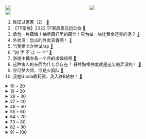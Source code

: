 <div >
	<a style="float:left;width:55%;" href = "https://github.com/anuraghazra/github-readme-stats">
	 <img src = "https://github-readme-stats.vercel.app/api?username=iuuuuuaena&theme=buefy&show_icons=true"/>
	</a>
	<a  style="float:right;width:45%" href = "https://github.com/anuraghazra/github-readme-stats">
	 <img  src="https://github-readme-stats.vercel.app/api/top-langs/?username=anuraghazra&layout=compact"/>
	</a>
	</div>

[![](https://img.shields.io/badge/jxd-@jxdgogogo.xyz-yellowgreen.svg)](https://www.jxdgogogo.xyz)<br>
1. 贱谍过家家（2） [:link:](//www.bilibili.com/video/BV1Se4y1D7xW) <br>
2. 【TF家族】2022 TF家族夏日运动会 [:link:](//www.bilibili.com/video/BV1ua411f7rg) <br>
3. 承包一片藕塘！抽尽藕杆里的藕丝！只为做一块比黄金还贵的泥？ [:link:](//www.bilibili.com/video/BV1Bd4y127mh) <br>
4. 外卖员：您点的外卖真香啊！ [:link:](//www.bilibili.com/video/BV1wT411L7z2) <br>
5. 当我第七次尝试rap [:link:](//www.bilibili.com/video/BV1SB4y147Hv) <br>
6. ”凶 手 不 止 一 个“ [:link:](//www.bilibili.com/video/BV1eG4y1v7Ky) <br>
7. 游戏主播准备一个月的求婚视频 [:link:](//www.bilibili.com/video/BV1Gd4y1S7GT) <br>
8. 这种害人的东西为什么会存在？ 脊柱胸椎曲度就是这么被弄没的！ [:link:](//www.bilibili.com/video/BV1bd4y1N7mH) <br>
9. 宝可梦大师，但是火箭队 [:link:](//www.bilibili.com/video/BV1UN4y1V7fE) <br>
10. 我是Gloria歌莉雅，我入驻B站啦！ [:link:](//www.bilibili.com/video/BV1Zg411C7JL) <br>
<details>
<summary>10 ~ 20</summary>

11. 你这背景确实是假的 [:link:](//www.bilibili.com/video/BV1nG4y1Y7rN) <br>
12. 9英寸披萨有多大？你点的披萨缩水了吗？【慧小媛】 [:link:](//www.bilibili.com/video/BV1gV4y177pV) <br>
13. “你们的领导人最近在台湾问题上表现非常不好，中国人民非常不满” [:link:](//www.bilibili.com/video/BV1DB4y147Zu) <br>
14. 《口蘑的三种神仙吃法》总有一款适合你！ [:link:](//www.bilibili.com/video/BV1ze4y1D7wT) <br>
15. 婚礼办成漫展是什么体验？ [:link:](//www.bilibili.com/video/BV1Ye4y1D76J) <br>
16. 漠叔上门送外卖，大家开心的给五星好评！ [:link:](//www.bilibili.com/video/BV1or4y157NU) <br>
17. 《崩坏3》动画短片「因你而在的故事」先行预告 [:link:](//www.bilibili.com/video/BV1Ee4y1D7ci) <br>
18. 小潮team辩论赛 [:link:](//www.bilibili.com/video/BV1nd4y1m7FH) <br>
19. 日落总是能感到时光流逝的脚步 [:link:](//www.bilibili.com/video/BV1TS4y147VB) <br>
</details>
<details>
<summary>19 ~ 20</summary>

20. 100斤vs200斤，交换饮食一周，会发生什么变化？？ [:link:](//www.bilibili.com/video/BV1ZB4y1r79G) <br>
21. 不要看我的浏览器记录啊啊啊啊啊啊啊！！！ [:link:](//www.bilibili.com/video/BV14T411L7oV) <br>
22. 大学生如何在宿舍拍出《向前冲》 [:link:](//www.bilibili.com/video/BV1yG411b7c9) <br>
23. 试玩米哈游动作新游！《绝区零》首测体验报告！ [:link:](//www.bilibili.com/video/BV1GS4y1473q) <br>
24. 《绝区零》调律测试PV | 初次委托，可别搞砸了哟~ [:link:](//www.bilibili.com/video/BV1ot4y137NR) <br>
25. 辣条%这都是爷爷亲自做的各种各样的辣条，你们喜欢吗？ [:link:](//www.bilibili.com/video/BV1yF411A7nA) <br>
26. 我请大虾吃大虾！ [:link:](//www.bilibili.com/video/BV1ZU4y1Y7UM) <br>
27. “这么浅，我直接过去” [:link:](//www.bilibili.com/video/BV1iT411L7rg) <br>
28. 《明日方舟》2022夏日嘉年华限时活动宣传PV [:link:](//www.bilibili.com/video/BV1UG4y1v7f9) <br>
</details>
<details>
<summary>28 ~ 30</summary>

29. 救救孩子，管管家长 [:link:](//www.bilibili.com/video/BV16Y4y1w7Sb) <br>
30. 动 捕 鬼 才 [:link:](//www.bilibili.com/video/BV14F411A7NQ) <br>
31. 现在学法的还要加法抗？？ [:link:](//www.bilibili.com/video/BV1HV4y1x79N) <br>
32. 一起跳支舞吧！ [:link:](//www.bilibili.com/video/BV1uU4y1e7Cs) <br>
33. 年仅24岁！一起送送她…… [:link:](//www.bilibili.com/video/BV1tU4y1Y7t1) <br>
34. 纽约最贵自助餐！！小伙直飞4000公里，能吃回本吗？ [:link:](//www.bilibili.com/video/BV16W4y1a7u2) <br>
35. 【鬼畜电影】熊出没之熊心归去（79分钟完整版） [:link:](//www.bilibili.com/video/BV1MT411L7fi) <br>
36. 我花了150天时间创作《火影忍者》预告片--第一集 [:link:](//www.bilibili.com/video/BV1kB4y1r74Q) <br>
37. 可爱吗？拿智商换的！ [:link:](//www.bilibili.com/video/BV1Be4y1D7Vz) <br>
</details>
<details>
<summary>37 ~ 40</summary>

38. 永远不要背对大海，不然就会像我一样 [:link:](//www.bilibili.com/video/BV1wt4y1G76i) <br>
39. 北方婆婆vs南方婆婆的儿媳争夺战 [:link:](//www.bilibili.com/video/BV1GN4y1j7cD) <br>
40. 背 景 太 激 情 [:link:](//www.bilibili.com/video/BV1YB4y1r7Wy) <br>
41. 《时 代 少 年 团》 [:link:](//www.bilibili.com/video/BV1DG4y1v7BG) <br>
42. 女儿的早餐100天不重样今天用包饺子剩下的饺子皮，做了一个饺子皮口袋饼，女儿竟吃出了烤鸭的味道，还搭配清爽的番茄鹌鹑蛋小蘑菇 [:link:](//www.bilibili.com/video/BV1sS4y147GE) <br>
43. 小球动画演奏宫崎骏动画《千与千寻》插曲 [:link:](//www.bilibili.com/video/BV1QG4y1v78Y) <br>
44. 【meme】life gose on [:link:](//www.bilibili.com/video/BV1DY4y1P7FR) <br>
45. 你这背景太假了？但羊是真的！ [:link:](//www.bilibili.com/video/BV1oB4y1r7iK) <br>
46. 全网寻找假背景！ [:link:](//www.bilibili.com/video/BV1cG411a75e) <br>
</details>
<details>
<summary>46 ~ 50</summary>

47. 【2022TF家族夏日运动会】时代少年团4K全程饭拍 [:link:](//www.bilibili.com/video/BV1iV4y1x775) <br>
48. 原来销冠是把顾客当不同动物来归类的！对号入座一下，你属于什么动物型的客人呢？ [:link:](//www.bilibili.com/video/BV14S4y147zB) <br>
49. 【原神】原神里的四星角色大招动画都长啥样的呢？ [:link:](//www.bilibili.com/video/BV1aG411b7TS) <br>
50. 30秒看完西游记 [:link:](//www.bilibili.com/video/BV12t4y137ij) <br>
51. 所以没有信号是打不了电话的～对吗！ [:link:](//www.bilibili.com/video/BV11F411c7UE) <br>
52. 没想到吧？ 三人版向前冲！！！ [:link:](//www.bilibili.com/video/BV14T411L7C3) <br>
53. 新游戏：神偷嘎子 [:link:](//www.bilibili.com/video/BV1od4y1U7uS) <br>
54. 【第五人格IVL】夏季赛，但不太正常 [:link:](//www.bilibili.com/video/BV1KT411L7pc) <br>
55. 当天气预报主持人不小心点了一下屏幕…… [:link:](//www.bilibili.com/video/BV1Sd4y1T7nR) <br>
</details>
<details>
<summary>55 ~ 60</summary>

56. 17年火爆全球的神作！《茶杯头》究竟讲了什么故事？ [:link:](//www.bilibili.com/video/BV1LN4y1j7fs) <br>
57. 【荒野大镖客2】我的亚瑟不需要救赎了 [:link:](//www.bilibili.com/video/BV13g411y7Tu) <br>
58. 【水果猎人】网络热门水果鉴定12 [:link:](//www.bilibili.com/video/BV1pG4y1Y7Jd) <br>
59. 姬你太美！二次元坤坤子：你干嘛哈哈哎哟 [:link:](//www.bilibili.com/video/BV11N4y1V7gX) <br>
60. 你 这 背 景 让 嘎 子 偷 了 [:link:](//www.bilibili.com/video/BV1Je4y1D7b4) <br>
61. 战双动作设计师！你设计动作是没有上限的？能不能再优雅一点？ [:link:](//www.bilibili.com/video/BV1PV4y177LE) <br>
62. 室外地面76度！ 我家地面却零下-30℃！猫直呼冻脚！ [:link:](//www.bilibili.com/video/BV1ga411f79y) <br>
63. 用第三人称生活一天是什么感受！？ [:link:](//www.bilibili.com/video/BV1gV4y177sd) <br>
64. 《 只 要 是 日 语 就 画 风 突 变 》 [:link:](//www.bilibili.com/video/BV1HS4y147DZ) <br>
</details>
<details>
<summary>64 ~ 70</summary>

65. 在枪战时拔掉了敌人弹匣！4.0 [:link:](//www.bilibili.com/video/BV1NS4y1475Y) <br>
66. 全世界最大的蜜雪冰城店 [:link:](//www.bilibili.com/video/BV1ZB4y1r7eE) <br>
67. 昨晚直播粉丝朋友们的打赏已全部捐献，感谢大家对红客的支持！ [:link:](//www.bilibili.com/video/BV1kG411b7M7) <br>
68. 【绝区零】全新变身演示动画 || 爆肝描改动画 [:link:](//www.bilibili.com/video/BV13d4y1S7PB) <br>
69. （当你去找有对象的朋友玩） [:link:](//www.bilibili.com/video/BV1gr4y1577U) <br>
70. 有女粉有什么了不起！ [:link:](//www.bilibili.com/video/BV18a411f7MP) <br>
71. 比世界上最辣泡面还要辣一倍？帅小伙嘴巴都吃肿了! [:link:](//www.bilibili.com/video/BV1PT411L75j) <br>
72. 中国古代武将天花板，爽文都不敢这么写，霍去病有多bug？【新猿崛起-特别篇】 [:link:](//www.bilibili.com/video/BV1yF411c753) <br>
73. 我国成功发射可重复使用试验航天器 [:link:](//www.bilibili.com/video/BV1QU4y1Y7My) <br>
</details>
<details>
<summary>73 ~ 80</summary>

74. 第1期 东尼ookii立Flag痛击啊吗粽？【哔哩哔哩向前冲】 [:link:](//www.bilibili.com/video/BV1VT411L74E) <br>
75. “口水油”就是地沟油，请不要为它洗地！ [:link:](//www.bilibili.com/video/BV1PF411P73a) <br>
76. 现实中女生的真实想法(下)… [:link:](//www.bilibili.com/video/BV15a411f7xS) <br>
77. 【荒野大镖客2】约翰探店：黑水镇土菜馆 $50 [:link:](//www.bilibili.com/video/BV1Rd4y1T7Mm) <br>
78. 战吗？战啊！我一人单挑一座城！《水浒传》P33 [:link:](//www.bilibili.com/video/BV1fg411C7XS) <br>
79. 快 餐 时 代 2 [:link:](//www.bilibili.com/video/BV1za411N7fG) <br>
80. 【整活】猪帮说唱ep1 [:link:](//www.bilibili.com/video/BV1gN4y1573V) <br>
81. 有这样的妈 你几点回家？《隐秘的角落》 [:link:](//www.bilibili.com/video/BV1ae4y1D7YZ) <br>
82. 花 式 笔 芯 【海贼版】 [:link:](//www.bilibili.com/video/BV1TB4y1t7j1) <br>
</details>
<details>
<summary>82 ~ 90</summary>

83. 这回知道我有多抢手了吧！ [:link:](//www.bilibili.com/video/BV1Xg411C7qL) <br>
84. 一口气看完国剧巅峰《白夜追凶》，中国最值得看的悬疑剧，有它一位！ [:link:](//www.bilibili.com/video/BV1ZN4y1V712) <br>
85. 少女时代最新回归曲FOREVER 1 MV公开! [:link:](//www.bilibili.com/video/BV1Ca411f7a9) <br>
86. 网红啃食大白鲨？那一定是铁窗泪的味道 [:link:](//www.bilibili.com/video/BV1BY4y1w7Q5) <br>
87. 张镇辉台球正经教学【6个不太建议使用的技巧】15.0版本 [:link:](//www.bilibili.com/video/BV1CB4y1r7d5) <br>
88. 老外跪求翻译的一款国产游戏！ [:link:](//www.bilibili.com/video/BV1MB4y1r76x) <br>
89. 【后期】p图你不知道的万物发光调色教程快来学 [:link:](//www.bilibili.com/video/BV1HY4y1P7uw) <br>
90. 【STN快报第6.5季01】企鹅最强的吸血游戏出现了！ [:link:](//www.bilibili.com/video/BV1cU4y1e7xC) <br>
91. 豆瓣9.2却没人看，别让这部良心国产剧，死于无人关注！【记录伟大系列10】 [:link:](//www.bilibili.com/video/BV1Wa411f7yX) <br>
</details>
<details>
<summary>91 ~ 100</summary>

92. 看张三给你耍个把戏 [:link:](//www.bilibili.com/video/BV1Cd4y1U7Cz) <br>
93. 进点啊！我求求你们进点啊！！！【解说全覆盖29期】 [:link:](//www.bilibili.com/video/BV16d4y1T7qH) <br>
94. 你是否也体验过农村闹铃（本人原创） [:link:](//www.bilibili.com/video/BV18e4y1X7NB) <br>
95. 【三体｜全员向｜同人手书】Last Ride Of The Day——“点亮蜡烛很难，诅咒黑暗却很容易” [:link:](//www.bilibili.com/video/BV1jd4y1N76w) <br>
96. 求 婚 背 景 和 人 都 是 真 的！❤️ [:link:](//www.bilibili.com/video/BV1Ka411K7Bj) <br>
97. 我这么大一把西瓜刀劈下去！你扛得住嘛！！！ [:link:](//www.bilibili.com/video/BV1fd4y1275z) <br>
98. 泰国生腌第一吃，味道其实挺好的，但是没想象的那么惊艳！ [:link:](//www.bilibili.com/video/BV12d4y1T72m) <br>
99. 爆肝36小时 只为了这60秒的视频 [:link:](//www.bilibili.com/video/BV1Qe4y1D7mT) <br>
100. 贩卖吸食毒品工具的小店被粉丝天眼举报！老板娘：「问就是不知道」 [:link:](//www.bilibili.com/video/BV1vd4y1U7Pr) <br>
</details>
